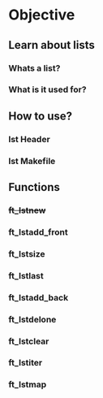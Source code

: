 # Objective

## Learn about lists

### Whats a list?
### What is it used for?

## How to use?

### lst Header
### lst Makefile

## Functions

### ~~ft_lstnew~~
### ft_lstadd_front
### ft_lstsize
### ft_lstlast
### ft_lstadd_back
### ft_lstdelone
### ft_lstclear
### ft_lstiter
### ft_lstmap